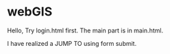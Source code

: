 # webGIS
Hello, Try login.html first.
The main part is in main.html.

I have realized a JUMP TO using form submit.
